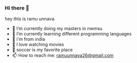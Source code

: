 ### Hi there 👋
hey this is ramu unnava.
- 🔭 I’m currently doing my masters in  nwmsu
- 🌱 I’m currently learning different programming languages
- 👯 i'm from india
- 🤔 I love watching movies 
- 💬 soccer is my favorite place
- 📫 How to reach me: ramuunnava26@gmail.com

<!--
**ramuunnava/ramuunnava** is a ✨ _special_ ✨ repository because its `README.md` (this file) appears on your GitHub profile.

Here are some ideas to get you started:
hey this is ramu unnava.
- 🔭 I’m currently doing 
- 🌱 I’m currently learning different programming languages
- 👯 i'm from india
- 🤔 I love watching movies 
- 💬 soccer is my favorite place
- 📫 How to reach me: ramuunnava26@gmail.com
- 😄 Pronouns: .ramu
- ⚡ Fun fact: 
-->
